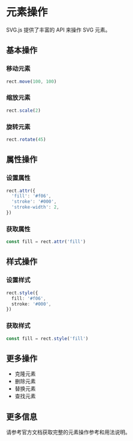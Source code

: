 # 元素操作

SVG.js 提供了丰富的 API 来操作 SVG 元素。

## 基本操作

### 移动元素

```ts
rect.move(100, 100)
```

### 缩放元素

```ts
rect.scale(2)
```

### 旋转元素

```ts
rect.rotate(45)
```

## 属性操作

### 设置属性

```ts
rect.attr({
  'fill': '#f06',
  'stroke': '#000',
  'stroke-width': 2,
})
```

### 获取属性

```ts
const fill = rect.attr('fill')
```

## 样式操作

### 设置样式

```ts
rect.style({
  fill: '#f06',
  stroke: '#000',
})
```

### 获取样式

```ts
const fill = rect.style('fill')
```

## 更多操作

- 克隆元素
- 删除元素
- 替换元素
- 查找元素

## 更多信息

请参考官方文档获取完整的元素操作参考和用法说明。
